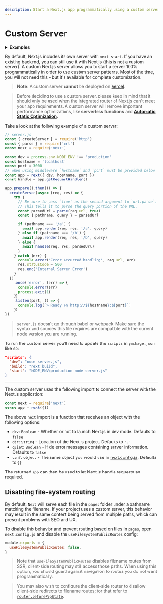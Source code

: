 ```yaml
---
description: Start a Next.js app programmatically using a custom server.
---
```


# Custom Server

<details>
  <summary><b>Examples</b></summary>
  <ul>
    <li><a href="https://github.com/vercel/next.js/tree/canary/examples/custom-server">Custom Server</a></li>
    <li><a href="https://github.com/vercel/next.js/tree/canary/examples/ssr-caching">SSR Caching</a></li>
  </ul>
</details>

By default, Next.js includes its own server with `next start`. If you have an existing backend, you can still use it with Next.js (this is not a custom server). A custom Next.js server allows you to start a server 100% programmatically in order to use custom server patterns. Most of the time, you will not need this – but it's available for complete customization.

> **Note**: A custom server **cannot** be deployed on [Vercel](https://vercel.com/solutions/nextjs).

> Before deciding to use a custom server, please keep in mind that it should only be used when the integrated router of Next.js can't meet your app requirements. A custom server will remove important performance optimizations, like **serverless functions** and **[Automatic Static Optimization](/docs/advanced-features/automatic-static-optimization.md).**

Take a look at the following example of a custom server:

```js
// server.js
const { createServer } = require('http')
const { parse } = require('url')
const next = require('next')

const dev = process.env.NODE_ENV !== 'production'
const hostname = 'localhost'
const port = 3000
// when using middleware `hostname` and `port` must be provided below
const app = next({ dev, hostname, port })
const handle = app.getRequestHandler()

app.prepare().then(() => {
  createServer(async (req, res) => {
    try {
      // Be sure to pass `true` as the second argument to `url.parse`.
      // This tells it to parse the query portion of the URL.
      const parsedUrl = parse(req.url, true)
      const { pathname, query } = parsedUrl

      if (pathname === '/a') {
        await app.render(req, res, '/a', query)
      } else if (pathname === '/b') {
        await app.render(req, res, '/b', query)
      } else {
        await handle(req, res, parsedUrl)
      }
    } catch (err) {
      console.error('Error occurred handling', req.url, err)
      res.statusCode = 500
      res.end('Internal Server Error')
    }
  })
    .once('error', (err) => {
      console.error(err)
      process.exit(1)
    })
    .listen(port, () => {
      console.log(`> Ready on http://${hostname}:${port}`)
    })
})
```

> `server.js` doesn't go through babel or webpack. Make sure the syntax and sources this file requires are compatible with the current node version you are running.

To run the custom server you'll need to update the `scripts` in `package.json` like so:

```json
"scripts": {
  "dev": "node server.js",
  "build": "next build",
  "start": "NODE_ENV=production node server.js"
}
```

---

The custom server uses the following import to connect the server with the Next.js application:

```js
const next = require('next')
const app = next({})
```

The above `next` import is a function that receives an object with the following options:

- `dev`: `Boolean` - Whether or not to launch Next.js in dev mode. Defaults to `false`
- `dir`: `String` - Location of the Next.js project. Defaults to `'.'`
- `quiet`: `Boolean` - Hide error messages containing server information. Defaults to `false`
- `conf`: `object` - The same object you would use in [next.config.js](/docs/api-reference/next.config.js/introduction.md). Defaults to `{}`

The returned `app` can then be used to let Next.js handle requests as required.

## Disabling file-system routing

By default, `Next` will serve each file in the `pages` folder under a pathname matching the filename. If your project uses a custom server, this behavior may result in the same content being served from multiple paths, which can present problems with SEO and UX.

To disable this behavior and prevent routing based on files in `pages`, open `next.config.js` and disable the `useFileSystemPublicRoutes` config:

```js
module.exports = {
  useFileSystemPublicRoutes: false,
}
```

> Note that `useFileSystemPublicRoutes` disables filename routes from SSR; client-side routing may still access those paths. When using this option, you should guard against navigation to routes you do not want programmatically.

> You may also wish to configure the client-side router to disallow client-side redirects to filename routes; for that refer to [`router.beforePopState`](/docs/api-reference/next/router.md#router.beforePopState).
